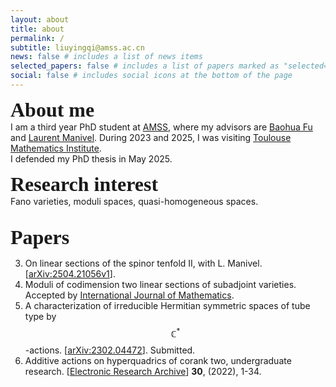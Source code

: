```yaml
---
layout: about
title: about
permalink: /
subtitle: liuyingqi@amss.ac.cn
news: false # includes a list of news items
selected_papers: false # includes a list of papers marked as "selected={true}"
social: false # includes social icons at the bottom of the page
---
```

<b><font size="6"><font style="font-family: Gill Sans">About me</font></font></b> 
<br>
I am a third year PhD student at [AMSS](http://english.amss.cas.cn), where my advisors are [Baohua Fu](http://www.math.ac.cn/people/fbh/) and [Laurent Manivel](https://manivel.perso.math.cnrs.fr/). During 2023 and 2025, I was visiting [Toulouse Mathematics Institute](https://www.math.univ-toulouse.fr/fr/).<br>
I defended my PhD thesis in May 2025.



<b><font size="6"><font style="font-family: Gill Sans">Research interest</font></font></b> 
<br>
Fano varieties, moduli spaces, quasi-homogeneous spaces. <br><br>

<p><b><font size="6"><font style="font-family: Gill Sans"> Papers </font></font></b></p>

3. On linear sections of the spinor tenfold II, with L. Manivel. [<a href="https://arxiv.org/abs/2504.21056v1">arXiv:2504.21056v1</a>].<br>
2. Moduli of codimension two linear sections of subadjoint varieties. Accepted by <a href="https://www.worldscientific.com/doi/10.1142/S0129167X25500302">International Journal of Mathematics</a>.<br>
1. A characterization of irreducible Hermitian symmetric spaces of tube type by $$\mathbb{C}^{*}$$-actions. [<a href="https://arxiv.org/abs/2302.04472">arXiv:2302.04472</a>]. Submitted.<br>
0. Additive actions on hyperquadrics of corank two, undergraduate research. [<a href="https://www.aimspress.com/article/doi/10.3934/era.2022001">Electronic Research Archive</a>] <b>30</b>, (2022), 1-34.
   


